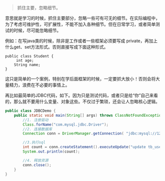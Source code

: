 >  抓住主要，忽略细节。

意思就是学习的时候，抓住主要部分，忽略一些可有可无的细节。在实际编程中，为了考虑可维护性，可扩展性，不能不加入各种细节。但在日常学习，或者简单测试的时候，尽可能忽略细节。

例如：在写java类的时候，除非是工作或者一些框架必须要写成 private，再加上什么get、set方法形式。否则直接写成下面这种形式。

```
public class Student {
     int age;
    String name;
}

```

这只是简单的一个案例，特别在学后面框架的时候，一定要抓大放小！否则会将大量精力，浪费在不必要的事情上。

再比如最简单的JDBC代码，如下。因为只是测试代码，或者只是给“你”自己来看的，那么就不要用什么变量、对象这些。不仅过于繁琐，还会让人忽略核心逻辑。

```java
public class JDBCDemo {
    public static void main(String[] args) throws ClassNotFoundException, SQLException {
        //1. 注册驱动
        Class.forName("com.mysql.jdbc.Driver");
        //2. 连接数据库
        Connection conn = DriverManager.getConnection( "jdbc:mysql://127.0.0.1:3306/db", "root", "65431");

        //3.执行sql
        int count = conn.createStatement().executeUpdate("update tb_user set password = 2000 where id = 1");//返回受影响行数
        System.out.println(count);

        //4. 释放资源
        conn.close();
    }
}
```

